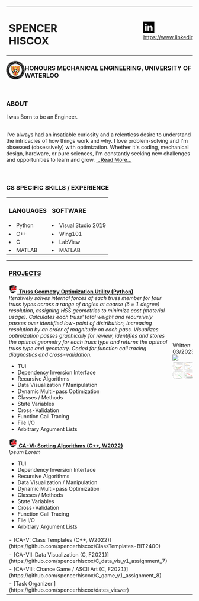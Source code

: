 <table>
 <tr>
  <td><h1>SPENCER HISCOX&nbsp&nbsp&nbsp&nbsp&nbsp&nbsp&nbsp&nbsp&nbsp&nbsp&nbsp&nbsp&nbsp&nbsp&nbsp&nbsp&nbsp&nbsp&nbsp&nbsp&nbsp&nbsp&nbsp&nbsp&nbsp&nbsp&nbsp&nbsp&nbsp&nbsp&nbsp&nbsp</h1></td>
  <td><a href="https://www.linkedin.com/in/spencerhiscox/"><img src="linkedIn_logo3.jpg" style="float" height="30" width="30">https://www.linkedin.com/in/spencerhiscox</a></td>
 </tr>
</table>
 

<!--![crest](University_of_Waterloo_seal.svg.png){width=150 height=150}-->
<a href="https://uwaterloo.ca/engineering/"><img style="float" src="University_of_Waterloo_seal.svg.png" height="50" width="50" align="left"></a><h3>HONOURS MECHANICAL ENGINEERING, UNIVERSITY OF WATERLOO</h3><br />

<h3>ABOUT</h3>
I was Born to be an Engineer.<br /><br />

I've always had an insatiable curiosity and a relentless desire to understand the intricacies of how things work and why. I love problem-solving and I'm obsessed (obsessively) with optimization. Whether it's coding, mechanical design, hardware, or pure sciences, I'm constantly seeking new challenges and opportunities to learn and grow. <a href="https://www.linkedin.com/in/spencerhiscox/#about" target="_blank">...Read More...</a>
<br /><br /><br />

<h3>CS SPECIFIC SKILLS / EXPERIENCE</h3>

<table>
 <ul>
 <tr>
  <td><h3>LANGUAGES</h3></td>
  <td><h3>SOFTWARE</h3></td></tr>
 <tr>
  <td><li>Python</li></td>
  <td><li>Visual Studio 2019</li></td></tr>
 <tr>
  <td><li>C++</li></td>
  <td><li>Wing101</li></td></tr>
 <tr>
  <td><li>C</li></td>
  <td><li>LabView</li></td></tr>
 <tr>
  <td><li>MATLAB</li></td>
  <td><li>MATLAB</li></td></tr>
 </ul>
</table>

<table>
 <tr>
  <td><a href="https://github.com/spencerhiscox?tab=repositories"><h3>PROJECTS</h3></a></td>
 </tr>
 <tr>
  <td>
<a href="https://carleton.ca/engineering-design/"><img src="CarletonUniversity_logo.png" height="23" width="23"></a><a href="https://github.com/spencerhiscox/TRUSS-ty-CALC/blob/master/TRUSS-ty-CALC_v1.3.4.py">  <b>Truss Geometry Optimization Utility (Python)</b></a><br />
    <i>Iteratively solves internal forces of each truss member for four truss types across a range of angles at coarse (δ = 1 degree) resolution, assigning HSS geometries to minimize cost (material usage). Calculates each truss' total weight and recursively passes over identified low-point of distribution, increasing resolution by an order of magnitude on each pass. Visualizes optimization passes graphically for review, identifies and stores the optimal geometry for each truss type and returns the optimal truss type and geometry. Coded for function call tracing diagnostics and cross-validation.</i> 
    <ul>
    <li>TUI</li>
    <li>Dependency Inversion Interface</li>
    <li>Recursive Algorithms</li>
    <li>Data Visualization / Manipulation</li>
    <li>Dynamic Multi-pass Optimization</li>
    <li>Classes / Methods</li>
    <li>State Variables</li>
    <li>Cross-Validation</li>
    <li>Function Call Tracing</li>
    <li>File I/O</li>
    <li>Arbitrary Argument Lists</li>
    </ul>
  </td>
  <td>
   Written: 03/2023
   <a href="https://github.com/spencerhiscox/TRUSS-ty-CALC/blob/master/TRUSS-ty-CALC_v1.3.4.py"><img src="SSA_deflection_ACT2.png"></a>
   <a href="https://github.com/spencerhiscox/TRUSS-ty-CALC/blob/master/TRUSS-ty-CALC_v1.3.4.py"><img src="WarrenØ_Amalgam.png"></a>
  </td>
 </tr>
 <tr>
  <td>
   <a href="https://carleton.ca/engineering-design/"><img src="CarletonUniversity_logo.png" height="23" width="23"></a><a href="https://github.com/spencerhiscox/LinkedList-InsertionSort-BIT2400">  <b>CA-VI: Sorting Algorithms (C++, W2022)</b></a><br />
    <i>Ipsum Lorem</i> 
    <ul>
    <li>TUI</li>
    <li>Dependency Inversion Interface</li>
    <li>Recursive Algorithms</li>
    <li>Data Visualization / Manipulation</li>
    <li>Dynamic Multi-pass Optimization</li>
    <li>Classes / Methods</li>
    <li>State Variables</li>
    <li>Cross-Validation</li>
    <li>Function Call Tracing</li>
    <li>File I/O</li>
    <li>Arbitrary Argument Lists</li>
    </ul>
  </td>
  <td>
   
  </td>
 </tr>
 <tr>
  <td>
- [CA-V: Class Templates (C++, W2022)](https://github.com/spencerhiscox/ClassTemplates-BIT2400)
  </td>
  <td>
   
  </td>
 </tr>
 <tr>
  <td>
- [CA-VII: Data Visualization (C, F2021)](https://github.com/spencerhiscox/C_data_vis_y1_assignment_7)
  </td>
  <td>
   
  </td>
 </tr>
 <tr>
  <td>
- [CA-VIII: Chance Game / ASCII Art (C, F2021)](https://github.com/spencerhiscox/C_game_y1_assignment_8)
  </td>
  <td>
   
  </td>
 </tr>
 <tr>
  <td>
- [Task Organizer <Python, current WIP>](https://github.com/spencerhiscox/dates_viewer)
  </td>
  <td>
  
  </td>
 </tr>
 </table>

<!--
**InochiFumetsu/InochiFumetsu** is a ✨ _special_ ✨ repository because its `README.md` (this file) appears on your GitHub profile.

Here are some ideas to get you started:

- 🔭 I’m currently working on ...
- 🌱 I’m currently learning ...
- 👯 I’m looking to collaborate on ...
- 🤔 I’m looking for help with ...
- 💬 Ask me about ...
- 📫 How to reach me: ...
- 😄 Pronouns: ...
- ⚡ Fun fact: ...
-->
